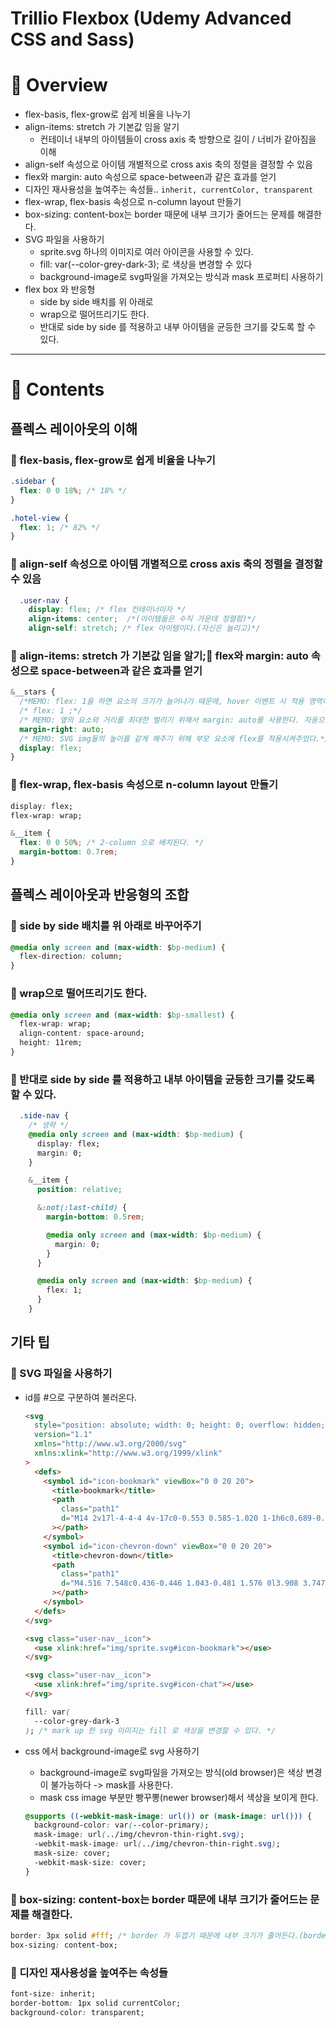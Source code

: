 # Trillio Flexbox (Udemy Advanced CSS and Sass)

# 🔎 Overview

- flex-basis, flex-grow로 쉽게 비율을 나누기
- align-items: stretch 가 기본값 임을 알기
  - 컨테이너 내부의 아이템들이 cross axis 축 방향으로 길이 / 너비가 같아짐을 이해
- align-self 속성으로 아이템 개별적으로 cross axis 축의 정렬을 결정할 수 있음
- flex와 margin: auto 속성으로 space-between과 같은 효과를 얻기
- 디자인 재사용성을 높여주는 속성들.. `inherit, currentColor, transparent`
- flex-wrap, flex-basis 속성으로 n-column layout 만들기
- box-sizing: content-box는 border 때문에 내부 크기가 줄어드는 문제를 해결한다.
- SVG 파일을 사용하기
  - sprite.svg 하나의 이미지로 여러 아이콘을 사용할 수 있다.
  - fill: var(--color-grey-dark-3); 로 색상을 변경할 수 있다
  - background-image로 svg파일을 가져오는 방식과 mask 프로퍼티 사용하기
- flex box 와 반응형
  - side by side 배치를 위 아래로
  - wrap으로 떨어뜨리기도 한다.
  - 반대로 side by side 를 적용하고 내부 아이템을 균등한 크기를 갖도록 할 수 있다.

---

# 📖 Contents

## 플렉스 레이아웃의 이해

### 📍 flex-basis, flex-grow로 쉽게 비율을 나누기

```css
.sidebar {
  flex: 0 0 18%; /* 18% */
}

.hotel-view {
  flex: 1; /* 82% */
}
```

### 📍 align-self 속성으로 아이템 개별적으로 cross axis 축의 정렬을 결정할 수 있음

```css
  .user-nav {
    display: flex; /* flex 컨테이너이자 */
    align-items: center;  /*(아이템들은 수직 가운데 정렬함)*/
    align-self: stretch; /* flex 아이템이다.(자신은 늘리고)*/
```

### 📍 align-items: stretch 가 기본값 임을 알기;📍 flex와 margin: auto 속성으로 space-between과 같은 효과를 얻기

```css
&__stars {
  /*MEMO: flex: 1을 하면 요소의 크기가 늘어나기 때문에, hover 이벤트 시 적용 영역이 너무 커진다.*/
  /* flex: 1 ;*/
  /* MEMO: 옆의 요소와 거리를 최대한 벌리기 위해서 margin: auto를 사용한다. 자동으로 계산하여 최대한 margin을 주게됨.*/
  margin-right: auto;
  /* MEMO: SVG img들의 높이를 같게 해주기 위해 부모 요소에 flex를 적용시켜주었다.*/
  display: flex;
}
```

### 📍 flex-wrap, flex-basis 속성으로 n-column layout 만들기

```css
display: flex;
flex-wrap: wrap;

&__item {
  flex: 0 0 50%; /* 2-column 으로 배치된다. */
  margin-bottom: 0.7rem;
}
```

## 플렉스 레이아웃과 반응형의 조합

### 📍 side by side 배치를 위 아래로 바꾸어주기

```css
@media only screen and (max-width: $bp-medium) {
  flex-direction: column;
}
```

### 📍 wrap으로 떨어뜨리기도 한다.

```css
@media only screen and (max-width: $bp-smallest) {
  flex-wrap: wrap;
  align-content: space-around;
  height: 11rem;
}
```

### 📍 반대로 side by side 를 적용하고 내부 아이템을 균등한 크기를 갖도록 할 수 있다.

```css
  .side-nav {
    /* 생략 */
    @media only screen and (max-width: $bp-medium) {
      display: flex;
      margin: 0;
    }

    &__item {
      position: relative;

      &:not(:last-child) {
        margin-bottom: 0.5rem;

        @media only screen and (max-width: $bp-medium) {
          margin: 0;
        }
      }

      @media only screen and (max-width: $bp-medium) {
        flex: 1;
      }
    }
```

## 기타 팁

### 📍 SVG 파일을 사용하기

- id를 #으로 구분하여 불러온다.

  ```html
  <svg
    style="position: absolute; width: 0; height: 0; overflow: hidden;"
    version="1.1"
    xmlns="http://www.w3.org/2000/svg"
    xmlns:xlink="http://www.w3.org/1999/xlink"
  >
    <defs>
      <symbol id="icon-bookmark" viewBox="0 0 20 20">
        <title>bookmark</title>
        <path
          class="path1"
          d="M14 2v17l-4-4-4 4v-17c0-0.553 0.585-1.020 1-1h6c0.689-0.020 1 0.447 1 1z"
        ></path>
      </symbol>
      <symbol id="icon-chevron-down" viewBox="0 0 20 20">
        <title>chevron-down</title>
        <path
          class="path1"
          d="M4.516 7.548c0.436-0.446 1.043-0.481 1.576 0l3.908 3.747 3.908-3.747c0.533-0.481 1.141-0.446 1.574 0 0.436 0.445 0.408 1.197 0 1.615-0.406 0.418-4.695 4.502-4.695 4.502-0.217 0.223-0.502 0.335-0.787 0.335s-0.57-0.112-0.789-0.335c0 0-4.287-4.084-4.695-4.502s-0.436-1.17 0-1.615z"
        ></path>
      </symbol>
    </defs>
  </svg>
  ```

  ```html
  <svg class="user-nav__icon">
    <use xlink:href="img/sprite.svg#icon-bookmark"></use>
  </svg>

  <svg class="user-nav__icon">
    <use xlink:href="img/sprite.svg#icon-chat"></use>
  </svg>
  ```

  ```css
  fill: var(
    --color-grey-dark-3
  ); /* mark up 한 svg 이미지는 fill 로 색상을 변경할 수 있다. */
  ```

- css 에서 background-image로 svg 사용하기

  - background-image로 svg파일을 가져오는 방식(old browser)은 색상 변경이 불가능하다 -> mask를 사용한다.
  - mask css image 부분만 빵꾸뽕(newer browser)해서 색상을 보이게 한다.

  ```css
  @supports ((-webkit-mask-image: url()) or (mask-image: url())) {
    background-color: var(--color-primary);
    mask-image: url(../img/chevron-thin-right.svg);
    -webkit-mask-image: url(../img/chevron-thin-right.svg);
    mask-size: cover;
    -webkit-mask-size: cover;
  }
  ```

### 📍 box-sizing: content-box는 border 때문에 내부 크기가 줄어드는 문제를 해결한다.

```css
border: 3px solid #fff; /* border 가 두껍기 때문에 내부 크기가 줄어든다.(border-box) */
box-sizing: content-box;
```

### 📍 디자인 재사용성을 높여주는 속성들

```css
font-size: inherit;
border-bottom: 1px solid currentColor;
background-color: transparent;
```

